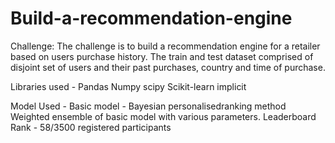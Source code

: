 # Build-a-recommendation-engine
Challenge:
The challenge is to build a recommendation engine for a retailer based on users purchase history. The train and test dataset comprised of disjoint set of users and their past purchases, country and time of purchase.

Libraries used -
Pandas
Numpy
scipy
Scikit-learn
implicit

Model Used -
Basic model - Bayesian personalisedranking method
Weighted ensemble of basic model with various parameters.
Leaderboard Rank - 58/3500 registered participants
